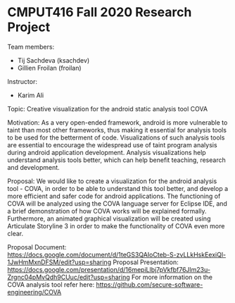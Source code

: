 # CMPUT416 Fall 2020 Research Project

Team members:
  - Tij Sachdeva (ksachdev)
  - Gillien Froilan (froilan)

Instructor: 
  - Karim Ali
  
Topic: Creative visualization for the android static analysis tool COVA

Motivation: As a very open-ended framework, android is more vulnerable to taint than most other frameworks, thus making it essential for analysis tools to be used for the betterment of code. Visualizations of such analysis tools are essential to encourage the widespread use of taint program analysis during android application development. Analysis visualizations help understand analysis tools better, which can help benefit teaching, research and development.

Proposal: We would like to create a visualization for the android analysis tool - COVA, in order to be able to understand this tool better, and develop a more efficient and safer code for android applications. The functioning of COVA will be analyzed using the COVA language server for Eclipse IDE, and a brief demonstration of how COVA works will be explained formally. Furthermore, an animated graphical visualization will be created using Articulate Storyline 3 in order to make the functionality of COVA even more clear.

Proposal Document: https://docs.google.com/document/d/1teGS3QAIoCteb-S-zvLLkHskEexiQl-1JwHmMxnDFSM/edit?usp=sharing
Proposal Presentation: https://docs.google.com/presentation/d/16mepiLlbj7pVkfbf76Jlm23u-Zrgnc04pMvQdh9CUuc/edit?usp=sharing
For more information on the COVA analysis tool refer here: https://github.com/secure-software-engineering/COVA

